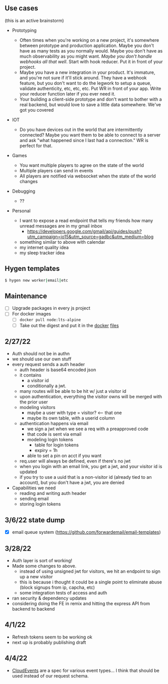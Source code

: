 ## Use cases

(this is an active brainstorm)

- Prototyping
  - Often times when you're working on a new project, it's somewhere between prototype and production application. Maybe you don't have as many tests as you normally would. Maybe you don't have as much observability as you might want. _Maybe you don't handle webhooks all that well_. Start with hook reducer. Put it in front of your project.
  - Maybe you have a new integration in your product. It's immature, and you're not sure if it'll stick around. They have a webhook feature, but you don't want to do the legwork to setup a queue, validate authenticity, etc, etc, etc. Put WR in front of your app. Write your reducer function later if you ever need it.
  - Your building a client-side prototype and don't want to bother with a real backend, but would love to save a little data somewhere. We've got you covered
- IOT
  - Do you have devices out in the world that are intermittently connected? Maybe you want them to be able to connect to a server and ask "what happened since I last had a connection." WR is perfect for that.
- Games
  - You want multiple players to agree on the state of the world
  - Multiple players can send in events
  - All players are notified via websocket when the state of the world changes
- Debugging

  - ??

- Personal
  - I want to expose a read endpoint that tells my friends how many unread messages are in my gmail inbox
    - https://developers.google.com/gmail/api/guides/push?utm_campaign=io15&utm_source=gadbc&utm_medium=blog
  - something similar to above with calendar
  - my internet quality idea
  - my sleep tracker idea

## Hygen templates

```sh
$ hygen new worker|email|etc
```

## Maintenance

- [ ] Upgrade packages in every js project
- [ ] For docker images
  - [ ] `docker pull node:lts-alpine`
  - [ ] Take out the digest and put it in the [docker](./runner/Dockerfile) [files](./server/Dockerfile)

## 2/27/22

- Auth should not be in authn
- we should use our own stuff
- every request sends a auth header
  - auth header is base64 encoded json
  - it contains
    - a visitor id
    - conditionally a jwt.
  - many routes will be able to be hit w/ just a visitor id
  - upon authentication, everything the visitor owns will be merged with the prior user
  - modeling visitors
    - maybe a user with type = visitor? <-- that one
    - maybe its own table, with a userid column
  - authentication happens via email
    - we sign a jwt when we see a req with a preapproved code
    - that code is sent via email
    - modeling login tokens
      - table for login tokens
      - expiry = 1h
    - able to set a pin on acct if you want
  - req.user will always be defined, even if there's no jwt
  - when you login with an email link, you get a jwt, and your visitor id is updated
  - if you try to use a uuid that is a non-visitor id (already tied to an account), but you don't have a jwt, you are denied
- Capabilities we need
  - reading and writing auth header
  - sending email
  - storing login tokens

## 3/6/22 state dump

- [x] email queue system (https://github.com/forwardemail/email-templates)

## 3/28/22

- Auth layer is sort of working!
- Made some changes to above.
  - instead of using unsigned jwt for visitors, we hit an endpoint to sign up a new visitor
  - this is because i thought it could be a single point to eliminate abuse (block signups from ip, capcha, etc)
  - some integration tests of access and auth
- ran security & dependency updates
- considering doing the FE in remix and hitting the express API from backend to backend

## 4/1/22

- Refresh tokens seem to be working ok
- next up is probably publishing draft

## 4/4/22

- [CloudEvents](https://cloudevents.io/) are a spec for various event types... I think that should be used instead of our request schema.
